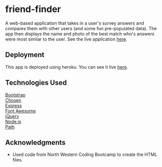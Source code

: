 # friend-finder

A web-based application that takes in a user's survey answers and compares them with other users (and some fun pre-populated data). The app then displays the name and photo of the best match who's answers were most similar to the user. See the live application [here](https://bff-finder-nws.herokuapp.com/).

## Deployment

This app is deployed using heroku. You can see it live [here](https://bff-finder-nws.herokuapp.com/).

## Technologies Used

[Bootstrap](https://getbootstrap.com/)<br>
[Chosen](https://www.npmjs.com/package/chosen-js)<br>
[Express](https://www.npmjs.com/package/express)<br>
[Font Awesome](https://fontawesome.com/)<br>
[jQuery](https://jquery.com/)<br>
[Node.js](https://nodejs.org/en/)<br>
[Path](https://www.npmjs.com/package/path)<br>

## Acknowledgments

* Used code from North Western Coding Bootcamp to create the HTML files.
